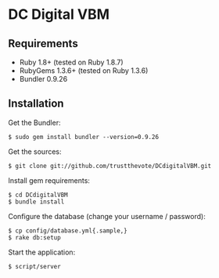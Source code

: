 DC Digital VBM
==============

Requirements
------------

* Ruby 1.8+ (tested on Ruby 1.8.7)
* RubyGems 1.3.6+ (tested on Ruby 1.3.6)
* Bundler 0.9.26

Installation
------------

Get the Bundler:

    $ sudo gem install bundler --version=0.9.26
  
Get the sources:

    $ git clone git://github.com/trustthevote/DCdigitalVBM.git

Install gem requirements:

    $ cd DCdigitalVBM
    $ bundle install

Configure the database (change your username / password):
  
    $ cp config/database.yml{.sample,}
    $ rake db:setup

Start the application:

    $ script/server
